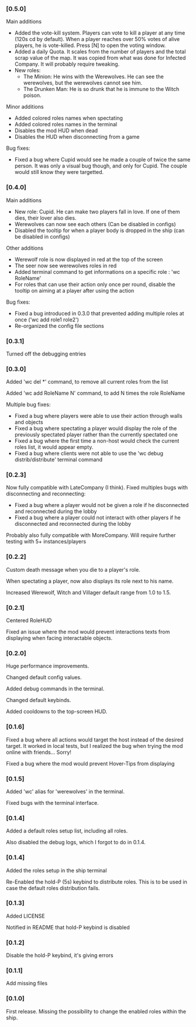 ### [0.5.0]

Main additions
- Added the vote-kill system. Players can vote to kill a player at any time (120s cd by default). When a player reaches over 50% votes of alive players, he is vote-killed. Press [N] to open the voting window.
- Added a daily Quota. It scales from the number of players and the total scrap value of the map. It was copied from what was done for Infected Company. It will probably require tweaking.
- New roles:
  - The Minion: He wins with the Werewolves. He can see the werewolves, but the werewolves cannot see him.
  - The Drunken Man: He is so drunk that he is immune to the Witch poison.

Minor additions
- Added colored roles names when spectating
- Added colored roles names in the terminal
- Disables the mod HUD when dead
- Disables the HUD when disconnecting from a game

Bug fixes:
- Fixed a bug where Cupid would see he made a couple of twice the same person. It was only a visual bug though, and only for Cupid. The couple would still know they were targetted.

### [0.4.0]

Main additions
- New role: Cupid. He can make two players fall in love. If one of them dies, their lover also dies.
- Werewolves can now see each others (Can be disabled in configs)
- Disabled the tooltip for when a player body is dropped in the ship (can be disabled in configs)

Other additions
- Werewolf role is now displayed in red at the top of the screen
- The seer now see werewolves roles in red
- Added terminal command to get informations on a specific role : 'wc RoleName'
- For roles that can use their action only once per round, disable the tooltip on aiming at a player after using the action
 
Bug fixes:
- Fixed a bug introduced in 0.3.0 that prevented adding multiple roles at once ('wc add role1 role2')
- Re-organized the config file sections
 
### [0.3.1]

Turned off the debugging entries

### [0.3.0]

Added 'wc del *' command, to remove all current roles from the list

Added 'wc add RoleName N' command, to add N times the role RoleName

Multiple bug fixes:
- Fixed a bug where players were able to use their action through walls and objects
- Fixed a bug where spectating a player would display the role of the previously spectated player rather than the currently spectated one
- Fixed a bug where the first time a non-host would check the current roles list, it would appear empty.
- Fixed a bug where clients were not able to use the 'wc debug distrib/distribute' terminal command


### [0.2.3]

Now fully compatible with LateCompany (I think). Fixed multiples bugs with disconnecting and reconnecting:
- Fixed a bug where a player would not be given a role if he disconnected and reconnected during the lobby
- Fixed a bug where a player could not interact with other players if he disconnected and reconnected during the lobby

Probably also fully compatible with MoreCompany. Will require further testing with 5+ instances/players

### [0.2.2]

Custom death message when you die to a player's role.

When spectating a player, now also displays its role next to his name.

Increased Werewolf, Witch and Villager default range from 1.0 to 1.5.

### [0.2.1]

Centered RoleHUD

Fixed an issue where the mod would prevent interactions texts from displaying when facing interactable objects.

### [0.2.0]

Huge performance improvements.

Changed default config values.

Added debug commands in the terminal.

Changed default keybinds.

Added cooldowns to the top-screen HUD.

### [0.1.6]

Fixed a bug where all actions would target the host instead of the desired target. It worked in local tests, but I realized the bug when trying the mod online with friends... Sorry!

Fixed a bug where the mod would prevent Hover-Tips from displaying

### [0.1.5]

Added 'wc' alias for 'werewolves' in the terminal.

Fixed bugs with the terminal interface.

### [0.1.4]

Added a default roles setup list, including all roles.

Also disabled the debug logs, which I forgot to do in 0.1.4.

### [0.1.4]

Added the roles setup in the ship terminal

Re-Enabled the hold-P (5s) keybind to distribute roles. This is to be used in case the default roles distribution fails.

### [0.1.3]

Added LICENSE

Notified in README that hold-P keybind is disabled

### [0.1.2]

Disable the hold-P keybind, it's giving errors

### [0.1.1]

Add missing files

### [0.1.0]

First release. Missing the possibility to change the enabled roles within the ship.